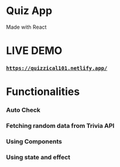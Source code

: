 # Quiz App
Made with React
# LIVE DEMO
### <code style="color : #0969DA">https://quizzical101.netlify.app/</code>
# Functionalities
### Auto Check
### Fetching random data from Trivia API
### Using Components
### Using state and effect

